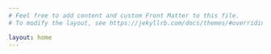 ```yaml
---
# Feel free to add content and custom Front Matter to this file.
# To modify the layout, see https://jekyllrb.com/docs/themes/#overriding-theme-defaults

layout: home
---
```


<div id="react-root"></div>

<script src="{{ site.baseurl }}/assets/js/index_bundle.js"><script>
